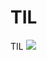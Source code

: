 # TIL
TIL
<img src="https://img.shields.io/badge/html5-E34F26?style=for-the-badge&logo=html5&logoColor=#E34F26">

